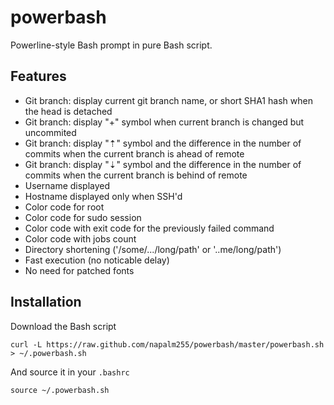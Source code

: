 # powerbash

Powerline-style Bash prompt in pure Bash script. 


## Features

* Git branch: display current git branch name, or short SHA1 hash when the head is detached
* Git branch: display "+" symbol when current branch is changed but uncommited
* Git branch: display "⇡" symbol and the difference in the number of commits when the current branch is ahead of remote
* Git branch: display "⇣" symbol and the difference in the number of commits when the current branch is behind of remote
* Username displayed
* Hostname displayed only when SSH'd
* Color code for root
* Color code for sudo session
* Color code with exit code for the previously failed command
* Color code with jobs count
* Directory shortening ('/some/.../long/path' or '..me/long/path')
* Fast execution (no noticable delay)
* No need for patched fonts


## Installation

Download the Bash script

    curl -L https://raw.github.com/napalm255/powerbash/master/powerbash.sh > ~/.powerbash.sh

And source it in your `.bashrc`

    source ~/.powerbash.sh

